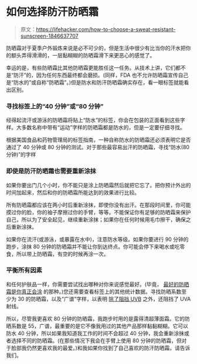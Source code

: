 # 如何选择防汗防晒霜

> 原文：<https://lifehacker.com/how-to-choose-a-sweat-resistant-sunscreen-1846637707>

防晒霜对于夏季户外锻炼来说是必不可少的，但是生活中很少有比当你的汗水把你的额头弄得滑滑的，一层黏糊糊的防晒霜滑下来更恶心的感觉了。



幸运的是，有些防晒霜比其他防晒霜更能胜任这一任务。从技术上讲，它们都不是“防汗”的，因为任何东西最终都会磨损。(同样，FDA 也不允许防晒霜宣传自己是“防水的”或自称“防晒霜”。)但是防水和防汗防晒霜确实存在，看一眼标签就能看出区别。

### 寻找标签上的“40 分钟”或“80 分钟”

经得起流汗或游泳的防晒霜将贴上“防水”的标签，你会在包装的正面看到这些字样。大多数名称中带有“运动”字样的防晒霜都是防水的，但是一定要仔细寻找。

根据美国食品和药物管理局的标签指南，一种自称防水的防晒霜还必须表明它是否通过了 40 分钟或 80 分钟的测试。对于那些最容易出汗的防晒霜，寻找“防水(80 分钟)”的字样

### 即使是防汗防晒霜也需要重新涂抹

如果你要出门几个小时，你不能只是涂上防晒霜然后就把它忘了。把你预计外出的时间加起来，然后和你的防晒霜所能达到的效果进行比较。

所有防晒霜都应该在两小时后重新涂抹，即使你没有出汗。在那段时间里，你可能摸过你的脸，你的袖子摩擦过你的手臂，等等。不能保证你有足够的防晒霜来保护自己，所以为了安全起见，继续重新涂抹；如果你在任何时候用毛巾擦干，确保之后重新涂抹。

如果你在流汗(或游泳，或暴露在水中)，注意防水等级。如果你要进行 90 分钟的跑步，涂抹 80 分钟的防晒霜并不能让你到达终点。你可能会停下来喝水或吃零食，所以带上防晒霜，有空的时候再涂一次。

### 平衡所有因素

和任何护肤品一样，你需要尝试找出哪种对你来说感觉最好。(毕竟， [最好的防晒霜是你真正会涂](https://lifehacker.com/the-best-sunscreen-is-the-one-youll-wear-1835945471) 的那种。)您还需要查看标签上的其他统计数据。寻找防晒系数至少为 30 的防晒霜，以及“广谱”字样，以表明 [除了阻挡 UVB](https://vitals.lifehacker.com/what-the-most-important-terms-on-your-sunscreen-actuall-1783553461) 之外，还阻挡了 UVA 射线。

所以，尽管我更喜欢 80 分钟的防晒霜，我跑步时用的是露得清超薄面霜。它的防晒系数是 55，广谱，最重要的是它不像我用过的其他产品那样黏黏糊糊。它可以防水 40 分钟，所以如果我知道我工作的时间不会超过 40 分钟，我会重新涂抹或者选择不同的防晒霜。(在那些情况下我会在手臂上使用 80 分钟的防晒霜，但对于脸部我仍然更喜欢我的最爱。)和我如果你找到了自己喜欢的防汗防晒霜，请告诉我们。
